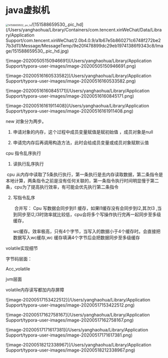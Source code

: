 #         java虚拟机



<img src="/Users/yanghaohua/Library/Containers/com.tencent.xinWeChat/Data/Library/Application Support/com.tencent.xinWeChat/2.0b4.0.9/a1b67e5b860271c6748f272be27b3d11/Message/MessageTemp/9e20f478899dc29eb19741386f9343c8/Image/141588659502_.pic_hd.jpg" alt="141588659502_.pic_hd" style="zoom:50%;" />![151588659530_.pic_hd](/Users/yanghaohua/Library/Containers/com.tencent.xinWeChat/Data/Library/Application Support/com.tencent.xinWeChat/2.0b4.0.9/a1b67e5b860271c6748f272be27b3d11/Message/MessageTemp/9e20f478899dc29eb19741386f9343c8/Image/151588659530_.pic_hd.jpg)

![image-20200505150946691](/Users/yanghaohua/Library/Application Support/typora-user-images/image-20200505150946691.png)



![image-20200516160533582](/Users/yanghaohua/Library/Application Support/typora-user-images/image-20200516160533582.png)



![image-20200516160845171](/Users/yanghaohua/Library/Application Support/typora-user-images/image-20200516160845171.png)

![image-20200516161911408](/Users/yanghaohua/Library/Application Support/typora-user-images/image-20200516161911408.png)



new 对象分为两步。

1. 申请对象的内存，这个过程中成员变量赋值是赋初始值 ，成员对象是null 

2. 申请完内存后再调用构造方法，此时会给成员变量或成员对象赋默认值



cpu 指令乱序执行



1. 读执行乱序执行

​     cpu 从内存中读取了5条执行执行，第一条执行是去内存读取数据，第二条指令是本地计算，两条指令之前是没有任何关联的，第一条指令执行时间明显慢于第二条，cpu为了提高执行效率，有可能会优先执行第二条指令



2. 写指令乱序 

   ​	合并写：
     Cpu 写数据会同步到l1 缓存，如果l1缓存没有会同步到l2,其次l3 ,当到同步至l2,l3时效率就比较低，cpu会将多个写操作执行完再一起同步至多级缓存， 

    wc缓存。效率极高，只有4个字节，当写入的数据小于4个缓存时。会直接把数据写入wc缓存,wc 缓存填满4个字节后会把数据同步至多级缓存







volatile实现细节



字节码层面：

 Acc_volatile



jvm层面



  volatile内存读写都加内存屏障

![image-20200517153422512](/Users/yanghaohua/Library/Application Support/typora-user-images/image-20200517153422512.png)

![image-20200517162758167](/Users/yanghaohua/Library/Application Support/typora-user-images/image-20200517162758167.png)

![image-20200517171617381](/Users/yanghaohua/Library/Application Support/typora-user-images/image-20200517171617381.png)





![image-20200518212338967](/Users/yanghaohua/Library/Application Support/typora-user-images/image-20200518212338967.png)